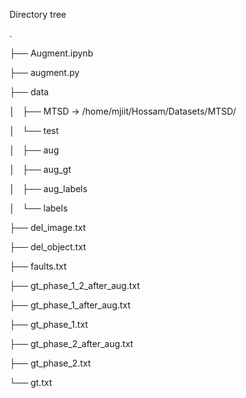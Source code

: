 Directory tree

.

├── Augment.ipynb

├── augment.py

├── data

│   ├── MTSD -> /home/mjiit/Hossam/Datasets/MTSD/

│   └── test

│       ├── aug

│       ├── aug_gt

│       ├── aug_labels

│       └── labels

├── del_image.txt

├── del_object.txt

├── faults.txt

├── gt_phase_1_2_after_aug.txt

├── gt_phase_1_after_aug.txt

├── gt_phase_1.txt

├── gt_phase_2_after_aug.txt

├── gt_phase_2.txt

└── gt.txt

